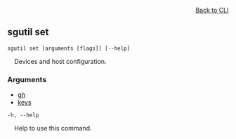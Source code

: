 <div id="readme" class="Box-body readme blob js-code-block-container">
<article class="markdown-body entry-content p-3 p-md-6" itemprop="text">
<p align="right">
<a href="https://github.com/fpgasystems/hacc/blob/main/cli/README.md#cli">Back to CLI</a>
</p>

## sgutil set

<code>sgutil set [arguments [flags]] [--help]</code>
<p>
  &nbsp; &nbsp; Devices and host configuration.
</p>

### Arguments

* [gh](./sgutil-set-gh.md)
* [keys](./sgutil-set-keys.md)

<code>-h, --help</code>
<p>
  &nbsp; &nbsp; Help to use this command.
</p>